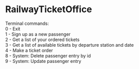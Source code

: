 # RailwayTicketOffice

Terminal commands:  
0 - Exit  
1 - Sign up as a new passenger  
2 - Get a list of your ordered tickets  
3 - Get a list of available tickets by departure station and date  
4 - Make a ticket order  
8 - System: Delete passenger entry by id  
9 - System: Update passenger entry  
